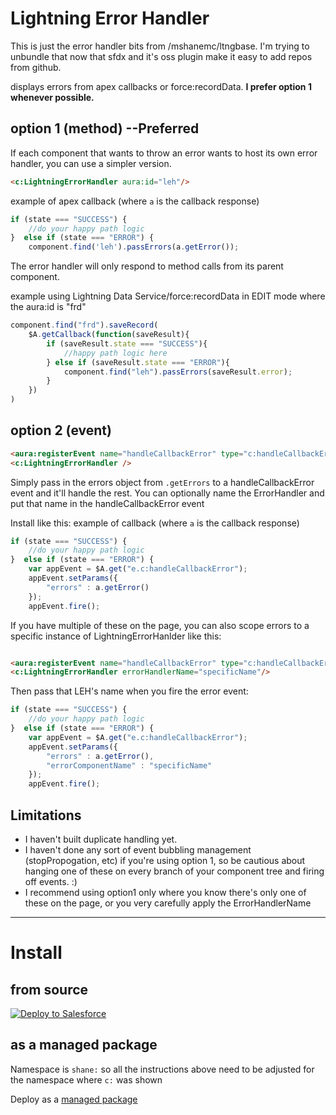# Lightning Error Handler

This is just the error handler bits from /mshanemc/ltngbase.  I'm trying to unbundle that now that sfdx and it's oss plugin make it easy to add repos from github.

displays errors from apex callbacks or force:recordData.  **I prefer option 1 whenever possible.**




## option 1 (method)  --**Preferred**

If each component that wants to throw an error wants to host its own error handler, you can use a simpler version.
``` html
<c:LightningErrorHandler aura:id="leh"/>
```

example of apex callback (where `a` is the callback response)

``` javascript
if (state === "SUCCESS") {
    //do your happy path logic
}  else if (state === "ERROR") {
    component.find('leh').passErrors(a.getError());
```

The error handler will only respond to method calls from its parent component.

example using Lightning Data Service/force:recordData in EDIT mode where the aura:id is "frd"

``` javascript
component.find("frd").saveRecord(
    $A.getCallback(function(saveResult){
        if (saveResult.state === "SUCCESS"){
            //happy path logic here
        } else if (saveResult.state === "ERROR"){
            component.find("leh").passErrors(saveResult.error);
        }
    })
)
```

## option 2 (event)

``` html
<aura:registerEvent name="handleCallbackError" type="c:handleCallbackError"/>
<c:LightningErrorHandler />
```

Simply pass in the errors object from `.getErrors` to a handleCallbackError event and it'll handle the rest.  You can optionally name the ErrorHandler and put that name in the handleCallbackError event

Install like this:
example of callback (where `a` is the callback response)

``` javascript
if (state === "SUCCESS") {
    //do your happy path logic
}  else if (state === "ERROR") {
    var appEvent = $A.get("e.c:handleCallbackError");
    appEvent.setParams({
        "errors" : a.getError()
    });
    appEvent.fire();
```

If you have multiple of these on the page, you can also scope errors to a specific instance of LightningErrorHanlder like this:

``` html

<aura:registerEvent name="handleCallbackError" type="c:handleCallbackError"/>
<c:LightningErrorHandler errorHandlerName="specificName"/>

```
Then pass that LEH's name when you fire the error event:

``` javascript
if (state === "SUCCESS") {
    //do your happy path logic
}  else if (state === "ERROR") {
    var appEvent = $A.get("e.c:handleCallbackError");
    appEvent.setParams({
        "errors" : a.getError(),
        "errorComponentName" : "specificName"
    });
    appEvent.fire();
```



## Limitations

* I haven't built duplicate handling yet.
* I haven't done any sort of event bubbling management (stopPropogation, etc) if you're using option 1, so be cautious about hanging one of these on every branch of your component tree and firing off events.  :)
* I recommend using option1 only where you know there's only one of these on the page, or you very carefully apply the ErrorHandlerName


---

# Install

## from source

<a href="https://githubsfdeploy.herokuapp.com?owner=mshanemc&repo=LightningErrorHandler">
  <img alt="Deploy to Salesforce"
       src="https://raw.githubusercontent.com/afawcett/githubsfdeploy/master/deploy.png"/>
</a>

## as a managed package

Namespace is `shane:` so all the instructions above need to be adjusted for the namespace where `c:` was shown

Deploy as a [managed package](https://login.salesforce.com/packaging/installPackage.apexp?p0=04t6A000001QxsjQAC)